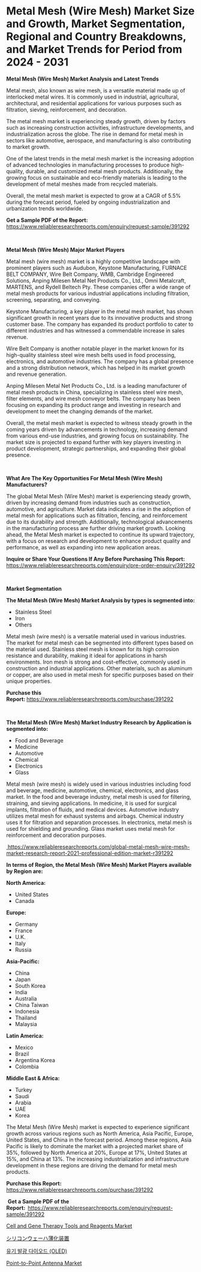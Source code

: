 <p><h1>Metal Mesh (Wire Mesh) Market Size and Growth, Market Segmentation, Regional and Country Breakdowns, and Market Trends for Period from 2024 -  2031</h1></p><p><strong>Metal Mesh (Wire Mesh) Market Analysis and Latest Trends</strong></p>
<p><p>Metal mesh, also known as wire mesh, is a versatile material made up of interlocked metal wires. It is commonly used in industrial, agricultural, architectural, and residential applications for various purposes such as filtration, sieving, reinforcement, and decoration.</p><p>The metal mesh market is experiencing steady growth, driven by factors such as increasing construction activities, infrastructure developments, and industrialization across the globe. The rise in demand for metal mesh in sectors like automotive, aerospace, and manufacturing is also contributing to market growth.</p><p>One of the latest trends in the metal mesh market is the increasing adoption of advanced technologies in manufacturing processes to produce high-quality, durable, and customized metal mesh products. Additionally, the growing focus on sustainable and eco-friendly materials is leading to the development of metal meshes made from recycled materials.</p><p>Overall, the metal mesh market is expected to grow at a CAGR of 5.5% during the forecast period, fueled by ongoing industrialization and urbanization trends worldwide.</p></p>
<p><strong>Get a Sample PDF of the Report:&nbsp;</strong> <a href="https://www.reliableresearchreports.com/enquiry/request-sample/391292">https://www.reliableresearchreports.com/enquiry/request-sample/391292</a></p>
<p>&nbsp;</p>
<p><strong>Metal Mesh (Wire Mesh) Major Market Players</strong></p>
<p><p>Metal mesh (wire mesh) market is a highly competitive landscape with prominent players such as Audubon, Keystone Manufacturing, FURNACE BELT COMPANY, Wire Belt Company, WMB, Cambridge Engineered Solutions, Anping Milesen Metal Net Products Co., Ltd., Omni Metalcraft, MARTENS, and Rydell Beltech Pty. These companies offer a wide range of metal mesh products for various industrial applications including filtration, screening, separating, and conveying.</p><p>Keystone Manufacturing, a key player in the metal mesh market, has shown significant growth in recent years due to its innovative products and strong customer base. The company has expanded its product portfolio to cater to different industries and has witnessed a commendable increase in sales revenue.</p><p>Wire Belt Company is another notable player in the market known for its high-quality stainless steel wire mesh belts used in food processing, electronics, and automotive industries. The company has a global presence and a strong distribution network, which has helped in its market growth and revenue generation.</p><p>Anping Milesen Metal Net Products Co., Ltd. is a leading manufacturer of metal mesh products in China, specializing in stainless steel wire mesh, filter elements, and wire mesh conveyor belts. The company has been focusing on expanding its product range and investing in research and development to meet the changing demands of the market.</p><p>Overall, the metal mesh market is expected to witness steady growth in the coming years driven by advancements in technology, increasing demand from various end-use industries, and growing focus on sustainability. The market size is projected to expand further with key players investing in product development, strategic partnerships, and expanding their global presence.</p></p>
<p>&nbsp;</p>
<p><strong>What Are The Key Opportunities For Metal Mesh (Wire Mesh) Manufacturers?</strong></p>
<p><p>The global Metal Mesh (Wire Mesh) market is experiencing steady growth, driven by increasing demand from industries such as construction, automotive, and agriculture. Market data indicates a rise in the adoption of metal mesh for applications such as filtration, fencing, and reinforcement due to its durability and strength. Additionally, technological advancements in the manufacturing process are further driving market growth. Looking ahead, the Metal Mesh market is expected to continue its upward trajectory, with a focus on research and development to enhance product quality and performance, as well as expanding into new application areas.</p></p>
<p><strong>Inquire or Share Your Questions If Any Before Purchasing This Report:</strong> <a href="https://www.reliableresearchreports.com/enquiry/pre-order-enquiry/391292">https://www.reliableresearchreports.com/enquiry/pre-order-enquiry/391292</a></p>
<p>&nbsp;</p>
<p><strong>Market Segmentation</strong></p>
<p><strong>The Metal Mesh (Wire Mesh) Market Analysis by types is segmented into:</strong></p>
<p><ul><li>Stainless Steel</li><li>Iron</li><li>Others</li></ul></p>
<p><p>Metal mesh (wire mesh) is a versatile material used in various industries. The market for metal mesh can be segmented into different types based on the material used. Stainless steel mesh is known for its high corrosion resistance and durability, making it ideal for applications in harsh environments. Iron mesh is strong and cost-effective, commonly used in construction and industrial applications. Other materials, such as aluminum or copper, are also used in metal mesh for specific purposes based on their unique properties.</p></p>
<p><strong>Purchase this Report:&nbsp;</strong><a href="https://www.reliableresearchreports.com/purchase/391292">https://www.reliableresearchreports.com/purchase/391292</a></p>
<p>&nbsp;</p>
<p><strong>The Metal Mesh (Wire Mesh) Market Industry Research by Application is segmented into:</strong></p>
<p><ul><li>Food and Beverage</li><li>Medicine</li><li>Automotive</li><li>Chemical</li><li>Electronics</li><li>Glass</li></ul></p>
<p><p>Metal mesh (wire mesh) is widely used in various industries including food and beverage, medicine, automotive, chemical, electronics, and glass market. In the food and beverage industry, metal mesh is used for filtering, straining, and sieving applications. In medicine, it is used for surgical implants, filtration of fluids, and medical devices. Automotive industry utilizes metal mesh for exhaust systems and airbags. Chemical industry uses it for filtration and separation processes. In electronics, metal mesh is used for shielding and grounding. Glass market uses metal mesh for reinforcement and decoration purposes.</p></p>
<p><a href="https://www.reliableresearchreports.com/global-metal-mesh-wire-mesh-market-research-report-2021-professional-edition-market-r391292">&nbsp;https://www.reliableresearchreports.com/global-metal-mesh-wire-mesh-market-research-report-2021-professional-edition-market-r391292</a></p>
<p><strong>In terms of Region, the Metal Mesh (Wire Mesh) Market Players available by Region are:</strong></p>
<p>
    <p> <strong> North America: </strong>
        <ul>
            <li>United States</li>
            <li>Canada</li>
        </ul>
        </p> 
    <p> <strong> Europe: </strong>
        <ul>
            <li>Germany</li>
            <li>France</li>
            <li>U.K.</li>
            <li>Italy</li>
            <li>Russia</li>
        </ul>
        </p> 
    <p> <strong> Asia-Pacific: </strong>
        <ul>
            <li>China</li>
            <li>Japan</li>
            <li>South Korea</li>
            <li>India</li>
            <li>Australia</li>
            <li>China Taiwan</li>
            <li>Indonesia</li>
            <li>Thailand</li>
            <li>Malaysia</li>
        </ul>
        </p> 
    <p> <strong> Latin America: </strong>
        <ul>
            <li>Mexico</li>
            <li>Brazil</li>
            <li>Argentina Korea</li>
            <li>Colombia</li>
        </ul>
        </p> 
    <p> <strong> Middle East & Africa: </strong>
        <ul>
            <li>Turkey</li>
            <li>Saudi</li>
            <li>Arabia</li>
            <li>UAE</li>
            <li>Korea</li>
        </ul>
    </p>
    </p>
<p><p>The Metal Mesh (Wire Mesh) market is expected to experience significant growth across various regions such as North America, Asia Pacific, Europe, United States, and China in the forecast period. Among these regions, Asia Pacific is likely to dominate the market with a projected market share of 35%, followed by North America at 20%, Europe at 17%, United States at 15%, and China at 13%. The increasing industrialization and infrastructure development in these regions are driving the demand for metal mesh products.</p></p>
<p><strong>Purchase this Report: </strong><a href="https://www.reliableresearchreports.com/purchase/391292">https://www.reliableresearchreports.com/purchase/391292</a></p>
<p>&nbsp;<strong>Get a Sample PDF of the Report:&nbsp;&nbsp;</strong><a href="https://www.reliableresearchreports.com/enquiry/request-sample/391292">https://www.reliableresearchreports.com/enquiry/request-sample/391292</a></p>
<p><strong></strong></p>
<p><p><a href="https://github.com/niyotibauri9/Market-Research-Report-List-1/blob/main/cell-and-gene-therapy-tools-and-reagents-market.md">Cell and Gene Therapy Tools and Reagents Market</a></p><p><a href="https://medium.com/@arimuller2009/si%E3%82%A6%E3%82%A7%E3%83%8F%E3%83%BC%E8%96%84%E5%8C%96%E8%A3%85%E7%BD%AE%E3%81%AE%E5%B8%82%E5%A0%B4%E3%82%B7%E3%82%A7%E3%82%A2%E3%81%A8%E6%96%B0%E3%81%97%E3%81%84%E3%83%88%E3%83%AC%E3%83%B3%E3%83%89%E5%88%86%E6%9E%90-%E3%81%9D%E3%81%AE%E7%A8%AE%E9%A1%9E-%E5%BF%9C%E7%94%A8-%E3%82%A8%E3%83%B3%E3%83%89%E3%83%A6%E3%83%BC%E3%82%B9%E3%81%AB%E3%82%88%E3%82%8B%E4%BA%88%E6%B8%AC-2024%E5%B9%B4%E3%81%8B%E3%82%892031%E5%B9%B4%E3%81%BE%E3%81%A7%E3%81%AE%E6%9C%9F%E9%96%93-87866f81551a">シリコンウェーハ薄化装置</a></p><p><a href="https://medium.com/@carmellalang1/%EC%9C%A0%EA%B8%B0-%EB%B0%9C%EA%B4%91-%EB%8B%A4%EC%9D%B4%EC%98%A4%EB%93%9C-oled-%EC%82%B0%EC%97%85%EC%97%90-%EB%8C%80%ED%95%9C-%ED%86%B5%EC%B0%B0-2031%EB%85%84%EA%B9%8C%EC%A7%80%EC%9D%98-%EC%8B%9C%EC%9E%A5-%EC%9E%AC%EC%A0%95-%ED%98%84%ED%99%A9-%EC%8B%9C%EC%9E%A5-%EA%B7%9C%EB%AA%A8-%EB%B0%8F-%EC%88%98%EC%9D%B5-%EB%B6%84%EC%84%9D-25123147afee">유기 발광 다이오드 (OLED)</a></p><p><a href="https://github.com/ajiariaa/Market-Research-Report-List-1/blob/main/point-to-point-antenna-market.md">Point-to-Point Antenna Market</a></p></p>